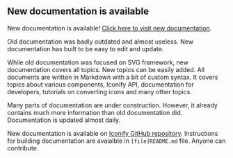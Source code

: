 ## New documentation is available

New documentation is available! [Click here to visit new documentation](/docs/).

Old documentation was badly outdated and almost useless. New documentation has built to be easy to edit and update.

While old documentation was focused on SVG framework, new documentation covers all topics. New topics can be easily added.
All documents are written in Markdown with a bit of custom syntax.
It covers topics about various components, Iconify API, documentation for developers, tutorials on converting icons and many other topics.

Many parts of documentation are under construction. However, it already contains much more information than old documentation did. Documentation is updated almost daily.

New documentation is available on [Iconify GitHub repository](https://github.com/iconify/documentation). Instructions for building documentation are avaialble in `[file]README.md` file. Anyone can contribute.
